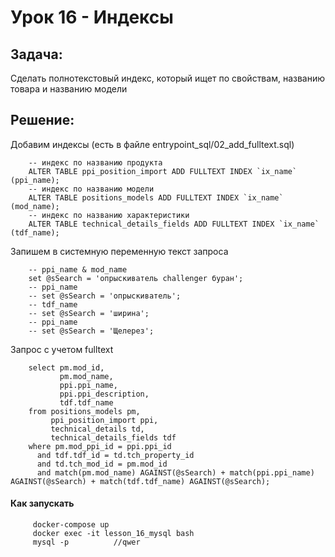 # Урок 16 -  Индексы     

## Задача:

Сделать полнотекстовый индекс, который ищет по свойствам, названию товара и названию модели

## Решение:      

Добавим индексы (есть в файле entrypoint_sql/02_add_fulltext.sql)

        -- индекс по названию продукта
        ALTER TABLE ppi_position_import ADD FULLTEXT INDEX `ix_name` (ppi_name);
        -- индекс по названию модели
        ALTER TABLE positions_models ADD FULLTEXT INDEX `ix_name` (mod_name);
        -- индекс по названию характеристики
        ALTER TABLE technical_details_fields ADD FULLTEXT INDEX `ix_name` (tdf_name);

Запишем в системную переменную текст запроса

        -- ppi_name & mod_name
        set @sSearch = 'опрыскиватель challenger буран'; 
        -- ppi_name
        -- set @sSearch = 'опрыскиватель';
        -- tdf_name
        -- set @sSearch = 'ширина';
        -- ppi_name
        -- set @sSearch = 'Щелерез';
        
Запрос с учетом fulltext 
        
        select pm.mod_id,
               pm.mod_name,
               ppi.ppi_name,
               ppi.ppi_description,
               tdf.tdf_name
        from positions_models pm,
             ppi_position_import ppi,
             technical_details td,
             technical_details_fields tdf
        where pm.mod_ppi_id = ppi.ppi_id
          and tdf.tdf_id = td.tch_property_id
          and td.tch_mod_id = pm.mod_id
          and match(pm.mod_name) AGAINST(@sSearch) + match(ppi.ppi_name) AGAINST(@sSearch) + match(tdf.tdf_name) AGAINST(@sSearch);

#### Как запускать

         docker-compose up
         docker exec -it lesson_16_mysql bash
         mysql -p          //qwer